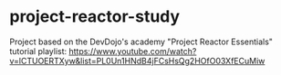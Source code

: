 # project-reactor-study
Project based on the DevDojo's academy "Project Reactor Essentials" tutorial playlist:
https://www.youtube.com/watch?v=lCTUOERTXyw&list=PL0Un1HNdB4jFCsHsQg2HOfO03XfECuMiw
